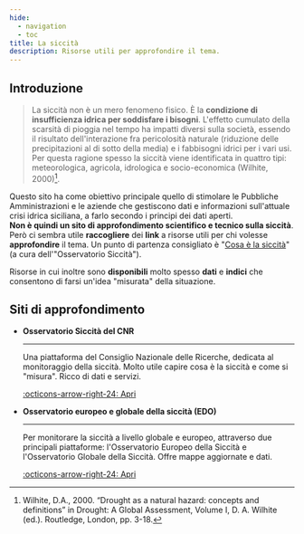 ```yaml
---
hide:
  - navigation
  - toc
title: La siccità
description: Risorse utili per approfondire il tema.
---
```


## Introduzione

> La siccità non è un mero fenomeno fisico.  È la **condizione di insufficienza idrica per soddisfare i bisogni**. L'effetto cumulato della scarsità di pioggia nel tempo ha impatti diversi sulla società, essendo il risultato dell'interazione fra pericolosità naturale (riduzione delle precipitazioni al di sotto della media) e i fabbisogni idrici per i vari usi. Per questa ragione spesso la siccità viene identificata in quattro tipi: meteorologica, agricola, idrologica e socio-economica (Wilhite, 2000)[^1].

Questo sito ha come obiettivo principale quello di stimolare le Pubbliche Amministrazioni e le aziende che gestiscono dati e informazioni sull'attuale crisi idrica siciliana, a farlo secondo i principi dei dati aperti.<br>
**Non è quindi un sito di approfondimento scientifico e tecnico sulla siccità**. Però ci sembra utile **raccogliere** dei **link** a risorse utili per chi volesse **approfondire** il tema. Un punto di partenza consigliato è "[Cosa è la siccità](https://droughtcentral.it/siccita/)" (a cura dell'"Osservatorio Siccità").

Risorse in cui inoltre sono **disponibili** molto spesso **dati** e **indici** che consentono di farsi un'idea "misurata" della situazione.

## Siti di approfondimento

[^1]: Wilhite, D.A., 2000. “Drought as a natural hazard: concepts and definitions” in Drought: A Global Assessment, Volume I, D. A. Wilhite (ed.). Routledge, London, pp. 3-18.

<div class="grid cards" markdown>

-   __Osservatorio Siccità del CNR__

    ---

    Una piattaforma del Consiglio Nazionale delle Ricerche, dedicata al monitoraggio della siccità. Molto utile capire cosa è la siccità e come si "misura". Ricco di dati e servizi.

    [:octicons-arrow-right-24: Apri](https://droughtcentral.it/)

-   __Osservatorio europeo e globale della siccità (EDO)__

    ---

    Per monitorare la siccità a livello globale e europeo, attraverso due principali piattaforme: l'Osservatorio Europeo della Siccità e l'Osservatorio Globale della Siccità. Offre mappe aggiornate e dati.

    [:octicons-arrow-right-24: Apri](https://drought.emergency.copernicus.eu/tumbo/)


</div>

